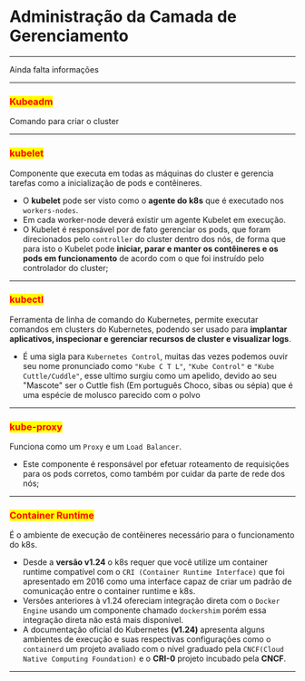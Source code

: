 # Administração da Camada de Gerenciamento

***

Ainda falta informações

***

### <mark style="color:red;">Kubeadm</mark>&#x20;

Comando para criar o cluster

***

### <mark style="color:red;">kubelet</mark>&#x20;

Componente que executa em todas as máquinas do cluster e gerencia tarefas como a inicialização de pods e contêineres.

* O **kubelet** pode ser visto como o **agente do k8s** que é executado nos `workers-nodes`.&#x20;
* Em cada worker-node deverá existir um agente Kubelet em execução.&#x20;
* O Kubelet é responsável por de fato gerenciar os pods, que foram direcionados pelo `controller` do cluster dentro dos nós, de forma que para isto o Kubelet pode **iniciar, parar e manter os contêineres e os pods em funcionamento** de acordo com o que foi instruído pelo controlador do cluster;

***

### <mark style="color:red;">kubectl</mark>&#x20;

Ferramenta de linha de comando do Kubernetes, permite executar comandos em clusters do Kubernetes, podendo ser usado para **implantar aplicativos, inspecionar e gerenciar recursos de cluster e visualizar logs**.

* É uma sigla para `Kubernetes Control`, muitas das vezes podemos ouvir seu nome pronunciado como `"Kube C T L"`, `"Kube Control"` e `"Kube Cuttle/Cuddle"`, esse ultimo surgiu como um apelido, devido ao seu "Mascote" ser o Cuttle fish (Em português Choco, sibas ou sépia) que é uma espécie de molusco parecido com o polvo

***

### <mark style="color:red;">kube-proxy</mark>&#x20;

Funciona como um `Proxy` e um `Load Balancer`.&#x20;

* Este componente é responsável por efetuar roteamento de requisições para os pods corretos, como também por cuidar da parte de rede dos nós;

***

### <mark style="color:red;">Container Runtime</mark>&#x20;

É o ambiente de execução de contêineres necessário para o funcionamento do k8s.

* Desde a **versão v1.24** o k8s requer que você utilize um container runtime compatível com o `CRI (Container Runtime Interface)` que foi apresentado em 2016 como uma interface capaz de criar um padrão de comunicação entre o container runtime e k8s.
* Versões anteriores à v1.24 ofereciam integração direta com o `Docker Engine` usando um componente chamado `dockershim` porém essa integração direta não está mais disponível.
* A documentação oficial do Kubernetes **(v1.24)** apresenta alguns ambientes de execução e suas respectivas configurações como o `containerd` um projeto avaliado com o nível graduado pela `CNCF(Cloud Native Computing Foundation)` e o **CRI-0** projeto incubado pela **CNCF**.

***
